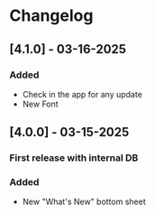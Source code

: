 # Changelog

## [4.1.0] - 03-16-2025
### Added
- Check in the app for any update
- New Font

## [4.0.0] - 03-15-2025
### First release with internal DB
### Added
- New "What's New" bottom sheet
